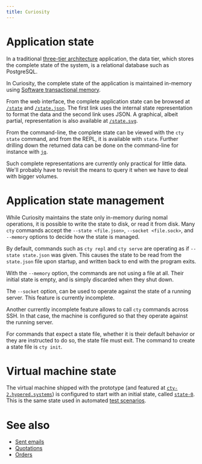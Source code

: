 ```yaml
---
title: Curiosity
---
```


# Application state

In a traditional [three-tier
architecture](https://en.wikipedia.org/wiki/Multitier_architecture)
application, the data tier, which stores the complete state of the system, is a
relational database such as PostgreSQL.

In Curiosity, the complete state of the application is maintained in-memory
using [Software transactional
memory](https://en.wikipedia.org/wiki/Software_transactional_memory).

From the web interface, the complete application state can be browsed at
[`/state`](/state) and [`/state.json`](/state.json). The first link uses the
internal state representation to format the data and the second link uses JSON.
A graphical, albeit partial, representation is also available at
[`/state.svg`](/state.svg).

From the command-line, the complete state can be viewed with the `cty state`
command, and from the REPL, it is available with `state`. Further drilling down
the returned data can be done on the command-line for instance with
[`jq`](https://stedolan.github.io/jq/).

Such complete representations are currently only practical for little data.
We'll probably have to revisit the means to query it when we have to deal with
bigger volumes.

# Application state management

While Curiosity maintains the state only in-memory during nomal operations, it
is possible to write the state to disk, or read it from disk. Many `cty`
commands accept the `--state <file.json>`, `--socket <file.sock>`, and
`--memory` options to decide how the state is managed.

By default, commands such as `cty repl` and `cty serve` are operating as if
`--state state.json` was given. This causes the state to be read from the
`state.json` file upon startup, and written back to end with the program exits.

With the `--memory` option, the commands are not using a file at all. Their
initial state is empty, and is simply discarded when they shut down.

The `--socket` option, can be used to operate against the state of a running
server. This feature is currently incomplete.

Another currently incomplete feature allows to call `cty` commands across SSH.
In that case, the machine is configured so that they operate against the
running server.

For commands that expect a state file, whether it is their default behavior or
they are instructed to do so, the state file must exit. The command to create a
state file is `cty init`.

# Virtual machine state

The virtual machine shipped with the prototype (and featured at
[`cty-2.hypered.systems`](https://cty-2.hypered.systems)) is configured to start with an initial
state, called [`state-0`](/documentation/state-0). This is the same state used
in automated [test scenarios](/documentation/scenarios).

# See also

- [Sent emails](/documentation/emails)
- [Quotations](/documentation/quotations)
- [Orders](/documentation/orders)
